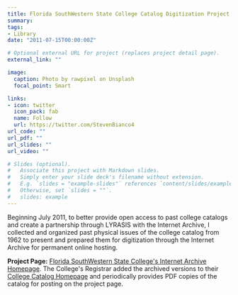 ```yaml
---
title: Florida SouthWestern State College Catalog Digitization Project 
summary: 
tags:
- Library
date: "2011-07-15T00:00:00Z"

# Optional external URL for project (replaces project detail page).
external_link: ""

image:
  caption: Photo by rawpixel on Unsplash
  focal_point: Smart

links:
- icon: twitter
  icon_pack: fab
  name: Follow
  url: https://twitter.com/StevenBianco4
url_code: ""
url_pdf: ""
url_slides: ""
url_video: ""

# Slides (optional).
#   Associate this project with Markdown slides.
#   Simply enter your slide deck's filename without extension.
#   E.g. `slides = "example-slides"` references `content/slides/example-slides.md`.
#   Otherwise, set `slides = ""`.
#   slides: example
---
```


Beginning July 2011, to better provide open access to past college catalogs and create a partnership through LYRASIS with the Internet Archive, I collected and organized past physical issues of the college catalog from 1962 to present and prepared them for digitization through the Internet Archive for permanent online hosting.

**Project Page:** [Florida SouthWestern State College's Internet Archive Homepage](https://archive.org/details/fswlibraries). The College's Registrar added the archived versions to their [College Catalog Homepage](https://www.fsw.edu/academics/catalog) and periodically provides PDF copies of the catalog for posting on the project page.
